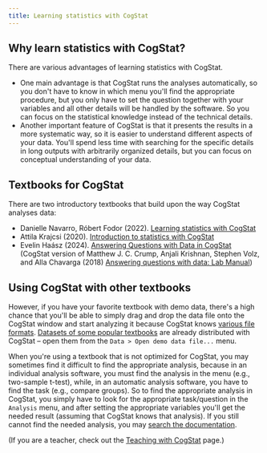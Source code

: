 ```yaml
---
title: Learning statistics with CogStat
---
```

## Why learn statistics with CogStat?

There are various advantages of learning statistics with CogStat.

* One main advantage is that CogStat runs the analyses automatically, so you don't have to know in which menu you'll find the appropriate procedure, but you only have to set the question together with your variables and all other details will be handled by the software. So you can focus on the statistical knowledge instead of the technical details.
* Another important feature of CogStat is that it presents the results in a more systematic way, so it is easier to understand different aspects of your data. You'll spend less time with searching for the specific details in long outputs with arbitrarily organized details, but you can focus on conceptual understanding of your data.

## Textbooks for CogStat

There are two introductory textbooks that build upon the way CogStat analyses data:
* Danielle Navarro, Róbert Fodor (2022). [Learning statistics with CogStat](https://learningstatisticswithcogstat.com/)
* Attila Krajcsi (2020). [Introduction to statistics with CogStat](https://edit.elte.hu/xmlui/handle/10831/49337)
* Evelin Haász (2024). [Answering Questions with Data in CogStat](https://docs.google.com/document/d/1kmTECvWqOl2DhcjxLh-TU7QcQbzTilbwNeJ_Uu6EcTU/edit?usp=sharing) (CogStat version of Matthew J. C. Crump, Anjali Krishnan, Stephen Volz, and Alla Chavarga (2018) [Answering questions with data: Lab Manual](https://www.crumplab.com/statisticsLab/index.html))

## Using CogStat with other textbooks

However, if you have your favorite textbook with demo data, there's a high chance that you'll be able to simply drag and drop the data file onto the CogStat window and start analyzing it because CogStat knows [various file formats](Handling-data#available-file-formats). [Datasets of some popular textbooks](Demo-data) are already distributed with CogStat – open them from the `Data > Open demo data file...` menu.

When you're using a textbook that is not optimized for CogStat, you may sometimes find it difficult to find the appropriate analysis, because in an individual analysis software, you must find the analysis in the menu (e.g., two-sample t-test), while, in an automatic analysis software, you have to find the task (e.g., compare groups). So to find the appropriate analysis in CogStat, you simply have to look for the appropriate task/question in the `Analysis` menu, and after setting the appropriate variables you'll get the needed result (assuming that CogStat knows that analysis). If you still cannot find the needed analysis, you may [search the documentation](How-to-search-this-documentation%3F).

(If you are a teacher, check out the [Teaching with CogStat](Teaching-with-CogStat) page.)
